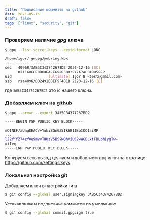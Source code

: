 ```yaml
---
title: "Подписание коммитов на github"
date: 2021-05-15
draft: false
tags: ["linux", "security", "git"]
---
```


### Проверяем наличие *gpg* ключа

```bash
$ gpg --list-secret-keys --keyid-format LONG

/home/igor/.gnupg/pubring.kbx
-----------------------------
sec   4096R/3AB5C34374267BD2 2020-12-16 [SC]
      021168ECE0DB0F4EE69683093E97A7AC31B85FE2
uid                 [ultimate] Igor B <test@gmail.com>
ssb   rsa4096/DD2491E8EF9F481B 2020-12-16 [E]

```

где `3AB5C34374267BD2` это id нашего ключа.

### Добавляем ключ на github

```bash
$ gpg --armor --export 3AB5C34374267BD2

-----BEGIN PGP PUBLIC KEY BLOCK-----

mQINBF/aUngBEAC/+Ynki8GnGA5Ik6B1JBpIOOIaiMP
...
lJ2fYfZ74zf0e9mvvTHUzV5BSSNQhViU62wWGDLxtFDLbh1ygTw=
=iIeq
-----END PGP PUBLIC KEY BLOCK-----

```

Копируем весь вывод целиком и добавляем gpg ключ на странице https://github.com/settings/keys

### Локальная настройка git

Добавляем ключ в настройки гита

```bash
$ git config --global user.signingkey 3AB5C34374267BD2
```
Устанавливаем подписание коммитов по умолчанию

```bash
$ git config --global commit.gpgsign true
```
